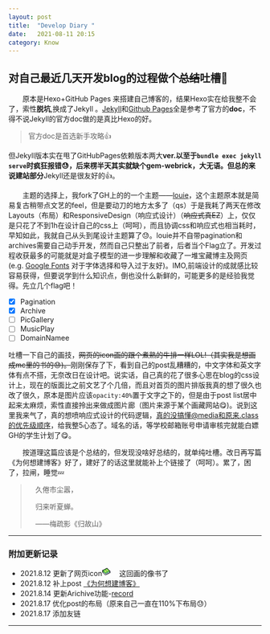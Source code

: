 ```yaml
---
layout: post
title:  "Develop Diary "
date:   2021-08-11 20:15
category: Know
---
```

##  对自己最近几天开发blog的过程做个~~总结~~吐槽:clap:

&emsp;&emsp;原本是Hexo+GitHub Pages 来搭建自己博客的，结果Hexo实在给我整不会了，索性**脱坑**,换成了Jekyll 。[Jekyll](https://jekyllrb.com/docs/)和[Github Pages](https://docs.github.com/en/pages/setting-up-a-github-pages-site-with-jekyll)全是参考了官方的**doc**，不得不说Jekyll的官方doc做的是真比Hexo的好。  

>  官方doc是首选新手攻略:+1:

但Jekyll版本实在甩了GitHubPages依赖版本两大**ver.**以至于``bundle exec jekyll serve``时疯狂报错:sweat:，后来楞半天其实就缺个gem-webrick，大无语。但总的来说**建站部分**Jekyll还是很友好的:+1:。



&emsp;&emsp;主题的选择上，我fork了GH上的的一个主题——[louie](https://github.com/lilykonings/louie)，这个主题原本就是简易复古稍带点文艺的feel，但是要动刀的地方太多了（qs）于是我耗了两天在修改Layouts（布局）和ResponsiveDesign（响应式设计）（~~响应式真EZ~~）上，仅仅是只花了不到1h在设计自己的css上（呵呵），而且协调css和响应式也相当耗时，早知如此，我就自己从头到尾设计主题算了:sweat:。louie并不自带pagination和archives需要自己动手开发，然而自己只整出了前者，后者当个Flag立了。开发过程收获最多的可能就是对盒子模型的进一步理解和收藏了一堆宝藏博主及网页(e.g. [Google Fonts](https://fonts.google.com/)  对于字体选择和导入过于友好)。IMO,前端设计的成就感比较容易获得，但要说学到什么知识点，倒也没什么新鲜的，可能更多的是经验我觉得。先立几个flag吧！    

- [x] Pagination
- [x] Archive
- [ ] PicGallery
- [ ] MusicPlay
- [ ] DomainNamee

吐槽一下自己的画技，~~网页的icon画的跟个煮熟的牛排一样LOL!（其实我是想画成mc里的书的:sweat:)。~~刚刚保存了下，看到自己的post乱糟糟的，中文字体和英文字体有点不搭，无奈改日在设计吧。说实话，自己真的花了很多心思在blog的css设计上，现在的版面比之前文艺了个几倍，而且对首页的图片排版我真的想了很久也改了很久，原本是图片应该``opacity:40%``置于文字之下的，但是由于post list居中起来太麻烦，索性直接拎出来做成图片廊（图片来源于某个画藏网站:yum:)。说到这里我来气了，真的想喷响应式设计的代码逻辑，真的没搞懂@media和原来.class的优先级顺序，给我整5心态了。域名的话，等学校邮箱账号申请审核完就能白嫖GH的学生计划了:yum:。



&emsp;&emsp;按道理这篇应该是个总结的，但发现没啥好总结的，就单纯吐槽。改日再写篇《为何想建博客》好了，建好了的话这里就能补上个链接了（呵呵）。累了，困了，拉闸，睡觉:zzz:

> &emsp;久倦市尘嚣，  
>
> &emsp;归来听夏蝉。  
>
> &emsp;——梅疏影《归故山》

---

### 附加更新记录

- 2021.8.12 更新了网页icon![icon](/assets/icon.png) &emsp;这回画的像书了
- 2021.8.12 补上post [《为何想建博客》](/life/2021/08/12/PurposOfBlogging.html)
- 2021.8.14 更新Arichive功能-[record](/categorylist.html)
- 2021.8.17 优化post的布局（原来自己一直在110%下布局:sweat:）
- 2021.8.17 添加友链

---

